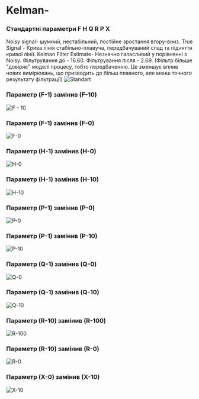 # Kelman-

### Стандартні параметри F H Q R P X 
Noisy signal- шумний, нестабільний, постійне зростання вгору-вниз.
True Signal - Крива лінія стабільно-плавуча, передбачуваний спад та підняття кривої лінії. 
Kelman Filter Estimate- Незначно галасливий у порівнянні з Noisy. 
Фільтрування до - 16.60.
Фільтрування після - 2.69.
(Фільтр більше "довіряє" моделі процесу, тобто передбаченню. Це зменшує вплив нових вимірювань, що призводить до більш плавного, але менш точного результату фільтрації)
![Standart](https://github.com/user-attachments/assets/341ede50-c043-4f22-91be-d80af03b7044)

### Параметр (F-1) замінив (F-10)
![F - 10](https://github.com/user-attachments/assets/d5661263-6066-4828-a555-e6c7e6af2f18)

### Параметр (F-1) замінив (F-0)
![F-0](https://github.com/user-attachments/assets/f34287ec-75dd-458a-a534-bc468ba3113b)

### Параметр (H-1) замінив (H-0)
![H-0](https://github.com/user-attachments/assets/3c6e506c-30dd-4987-85b7-d03bf5b5a800)

### Параметр (H-1) замінив (H-10)
![H-10](https://github.com/user-attachments/assets/e556ab8a-fda6-4a90-89d6-320753b09dae)

### Параметр (P-1) замінив (P-0)
![P-0](https://github.com/user-attachments/assets/42dce660-cdbb-42da-bf7b-870aa0173bcc)

### Параметр (P-1) замінив (P-10)
![P-10](https://github.com/user-attachments/assets/69cdc666-d66a-4b6b-bb77-407d5983707a)

### Параметр (Q-1) замінив (Q-0)
![Q-0](https://github.com/user-attachments/assets/b8737327-2c81-4b82-af49-6184b55f5809)

### Параметр (Q-1) замінив (Q-10)
![Q-10](https://github.com/user-attachments/assets/d5aed7a0-789a-443c-9d40-ff1e590ede15)

### Параметр (R-10) замінив (R-100)
![R-100](https://github.com/user-attachments/assets/0a4cf984-d48b-48ec-9c8c-77bf0301e12d)

### Параметр (R-10) замінив (R-0)
![R-0](https://github.com/user-attachments/assets/718fda8d-05aa-429a-9f47-3bba132ac69a)

### Параметр (X-0) замінив (X-10)
![X-10](https://github.com/user-attachments/assets/a921a13a-a3c0-4824-96e2-993021824bab)
